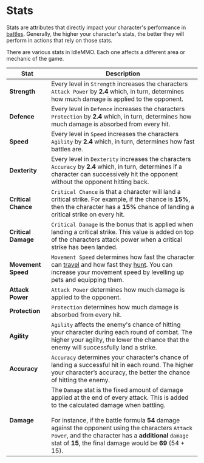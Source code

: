 # Stats

Stats are attributes that directly impact your character's performance in [battles](/wiki/activities-and-challenges/hunting-and-battling?same_window=true). Generally, the higher your character's stats, the better they will perform in actions that rely on those stats.


There are various stats in IdleMMO. Each one affects a different area or mechanic of the game.

| Stat | Description                                                                                                                                                                                                                                                                                                                                                                 |
| ---- |-----------------------------------------------------------------------------------------------------------------------------------------------------------------------------------------------------------------------------------------------------------------------------------------------------------------------------------------------------------------------------|
| __Strength__ | Every level in `Strength` increases the characters `Attack Power` by __2.4__ which, in turn, determines how much damage is applied to the opponent.                                                                                                                                                                                                                         |
| __Defence__ | Every level in `Defence` increases the characters `Protection` by __2.4__ which, in turn, determines how much damage is absorbed from every hit.                                                                                                                                                                                                                            |
| __Speed__ | Every level in `Speed` increases the characters `Agility` by __2.4__ which, in turn, determines how fast battles are.                                                                                                                                                                                                                                                       |
| __Dexterity__ | Every level in `Dexterity` increases the characters `Accuracy` by __2.4__ which, in turn, determines if a character can successively hit the opponent without the opponent hitting back.                                                                                                                                                                                    |
| __Critical Chance__ | `Critical Chance` is that a character will land a critical strike. For example, if the chance is __15%__, then the character has a __15%__ chance of landing a critical strike on every hit.                                                                                                                                                                                |
| __Critical Damage__ | `Critical Damage` is the bonus that is applied when landing a critical strike. This value is added on top of the characters attack power when a critical strike has been landed.                                                                                                                                                                                            |
| __Movement Speed__ | `Movement Speed` determines how fast the character can [travel](/wiki/activities-and-challenges/travelling?same_window=true) and how fast they [hunt](/wiki/activities-and-challenges/hunting-and-battling?same_window=true). You can increase your movement speed by levelling up pets and equipping them.                                                                                                   |
| __Attack Power__ | `Attack Power` determines how much damage is applied to the opponent.                                                                                                                                                                                                                                                                                                       |
| __Protection__ | `Protection` determines how much damage is absorbed from every hit.                                                                                                                                                                                                                                                                                                         |
| __Agility__ | `Agility` affects the enemy's chance of hitting your character during each round of combat. The higher your agility, the lower the chance that the enemy will successfully land a strike.                                                                                                                                                                                   |
| __Accuracy__ | `Accuracy` determines your character's chance of landing a successful hit in each round. The higher your character’s accuracy, the better the chance of hitting the enemy.                                                                                                                                                                                                  |
| __Damage__ | The `Damage` stat is the fixed amount of damage applied at the end of every attack. This is added to the calculated damage when battling. <br/><br/>For instance, if the battle formula __54__ damage against the opponent using the characters `Attack Power`, and the character has a __additional__ `damage` stat of __15__, the final damage would be __69__ (54 + 15). |
